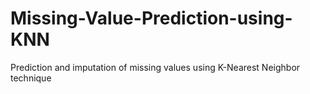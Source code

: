 # Missing-Value-Prediction-using-KNN
Prediction and imputation of missing values using K-Nearest Neighbor technique
